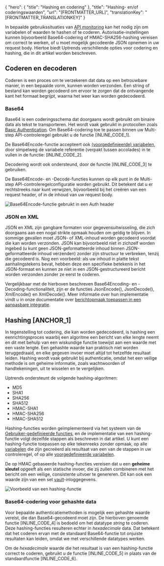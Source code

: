 {
  "hero": {
    "title": "Hashing en codering"
  },
  "title": "Hashing- en/of coderingswaarden",
  "url": "[FRONTMATTER_URL]",
  "translationKey": "[FRONTMATTER_TRANSLATIONKEY]"
}

In bepaalde gebruikssituaties van [API monitoring]([LINK_URL_1]) kan het nodig zijn om variabelen of waarden te hashen of te coderen. Autorisatie-instellingen kunnen bijvoorbeeld Base64-codering of HMAC-SHA256-hashing vereisen om correct te werken, of u moet mogelijk gecodeerde JSON opnemen in uw request body. Hiertoe biedt Uptrends verschillende opties voor codering en hashing, die in dit artikel worden beschreven.

## Coderen en decoderen

Coderen is een proces om te verzekeren dat data op een betrouwbare manier, in een bepaalde vorm, kunnen worden verzonden. Een string of bestand kan worden gecodeerd om ervoor te zorgen dat de ontvangende kant het formaat begrijpt, waarna het weer kan worden gedecodeerd.

### Base64 
Base64 is een coderingsschema dat doorgaans wordt gebruikt om binaire data als tekst te transporteren. Het wordt vaak gebruikt in protocollen zoals [Basic Authentication]([LINK_URL_2]). Om Base64-codering toe te passen binnen uw Multi-step API-controleregel gebruikt u de functie [INLINE_CODE_1]. 

De Base64Encode-functie accepteert ook [(voorgedefinieerde) variabelen]([LINK_URL_3]), door simpelweg de variabele referentie (verpakt tussen accolades) in te vullen in de functie: [INLINE_CODE_2].

Decodering wordt ook ondersteund, door de functie [INLINE_CODE_3] te gebruiken. 

De Base64Encode- en -Decode-functies kunnen op elk punt in de Multi-step API-controleregelconfiguratie worden gebruikt. Dit betekent dat u er rechtstreeks naar kunt verwijzen, bijvoorbeeld bij het creëren van een request header, of in de inhoud van uw request body. 

![Base64Encode-functie gebruikt in een Auth header]([LINK_URL_4])

### JSON en XML

JSON en XML zijn gangbare formaten voor gegevensuitwisseling, die zich doorgaans aan een nogal strikte opmaak houden om geldig te blijven. In sommige gevallen moet JSON- of XML-inhoud worden gecodeerd voordat die kan worden verzonden. JSON kan bijvoorbeeld niet in zichzelf worden ingebed (u kunt geen JSON-geformatteerde inhoud binnen JSON-geformatteerde inhoud verzenden) zonder zijn structuur te verbreken, tenzij die gecodeerd is. Nog een voorbeeld: als uw inhoud in platte tekst aanhalingstekens bevat, hebben deze een specifieke betekenis in het JSON-formaat en kunnen ze niet in een JSON-gestructureerd bericht worden verzonden zonder ze eerst te coderen. 

Vergelijkbaar met de hierboven beschreven Base64Encoding- en -Decoding-functionaliteit, zijn er de functies JsonEncode(), JsonDecode(), XmlEncode() en XmlDecode(). Meer informatie over hun implementatie vindt u in onze documentatie over [berichtopmaak toepassen in een aanpasbare integratie]([LINK_URL_5]).

## Hashing [ANCHOR_1]

In tegenstelling tot codering, die kan worden gedecodeerd, is hashing een eenrichtingsproces waarbij een algoritme een bericht van elke lengte neemt en dit met behulp van een wiskundige functie toewijst aan een waarde met een vaste lengte. Een gehashte waarde kan praktisch niet worden teruggedraaid, en elke gegeven invoer moet altijd tot hetzelfde resultaat leiden. Hashing wordt vaak gebruikt bij authenticatie, omdat het een veilige methode is om geheime informatie, zoals wachtwoorden of handtekeningen, uit te wisselen en te vergelijken. 

Uptrends ondersteunt de volgende hashing-algoritmen:

- MD5
- SHA1
- SHA256
- SHA512
- HMAC-SHA1
- HMAC-SHA256
- HMAC-SHA512

Hashing-functies worden geïmplementeerd via het systeem van de [Gebruiker-gedefinieerde functies]([LINK_URL_6]), en de implementatie van een hashing-functie volgt dezelfde stappen als beschreven in dat artikel. U kunt een hashing-functie toepassen op elke tekenreeks zonder opmaak, op alle [variabelen]([LINK_URL_7]) die zijn gecreëerd als resultaat van een van de stappen in uw controleregel, of op alle [voorgedefinieerde variabelen]([LINK_URL_8]).

De op HMAC gebaseerde hashing-functies vereisen dat u een **geheime sleutel** opgeeft als een statische invoer, die zij zullen combineren met het bericht om een veilige, consistente uitvoer te genereren. Dit kan ook een waarde zijn van een set [vault]([LINK_URL_9])-inloggegevens.

![Voorbeeld van een hashing-functie]([LINK_URL_10])

### Base64-codering voor gehashte data

Voor bepaalde authenticatiemethoden is mogelijk een gehashte waarde vereist, die dan Base64-gecodeerd moet zijn. De hierboven genoemde functie [INLINE_CODE_4] is bedoeld om het datatype *string* te coderen. Deze hashing-functies resulteren echter in *hexadecimale* data. Dat betekent dat het coderen ervan met de standaard Base64-functie tot onjuiste resultaten kan leiden, omdat we met verschillende datatypes werken. 

Om de *hexadecimale* waarde die het resultaat is van een hashing-functie correct te coderen, gebruikt u de functie [INLINE_CODE_5] in plaats van de standaardfunctie [INLINE_CODE_6].